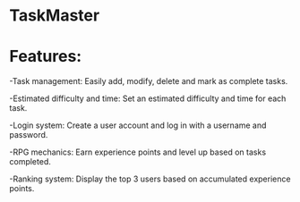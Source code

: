 # TaskMaster
# Features: 

-Task management: Easily add, modify, delete and mark as complete tasks. 

-Estimated difficulty and time: Set an estimated difficulty and time for each task. 

-Login system: Create a user account and log in with a username and password. 

-RPG mechanics: Earn experience points and level up based on tasks completed. 

-Ranking system: Display the top 3 users based on accumulated experience points. 
